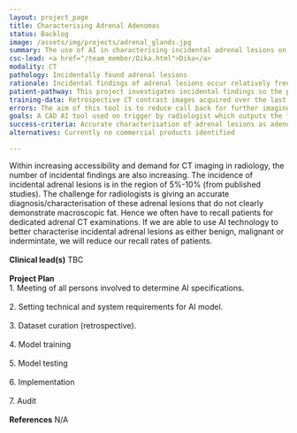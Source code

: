 ```yaml
---
layout: project_page
title: Characterising Adrenal Adenomas
status: Backlog
image: /assets/img/projects/adrenal_glands.jpg
summary: The use of AI in characterising incidental adrenal lesions on portovenous CT abdomen and pelvis.
csc-lead: <a href="/team_member/Dika.html">Dika</a>
modality: CT
pathology: Incidentally found adrenal lesions
rationale: Incidental findings of adrenal lesions occur relatively frequently in CT. Differentiation of the nature of these lesions would help reduce patient recall for further imaging.
patient-pathway: This project investigates incidental findings so the patient pathways vary.
training-data: Retrospective CT contrast images acquired over the last 10 years with confirmed adenoma and confirmed non-adenoma. 100 scans of each are needed in first instance.
errors: The aim of this tool is to reduce call back for further imaging in cases of incidental findings. 
goals: A CAD AI tool used on trigger by radiologist which outputs the following parameters, adenoma or non-adenoma? Then charactrise location, volume, and flag for probability of malignancy (low, medium, high). Secondary goals include information on growth on serial imaging and further characterisation of non-adenomas.
success-criteria: Accurate characterisation of adrenal lesions as adenoma or non-adenoma.
alternatives: Currently no commercial products identified

---
```

Within increasing accessibility and demand for CT imaging in radiology, the number of incidental findings are also increasing. The incidence of incidental adrenal lesions is in the region of 5%-10% (from published studies). The challenge for radiologists is giving an accurate diagnosis/characterisation of these adrenal lesions that do not clearly demonstrate macroscopic fat. Hence we often have to recall patients for dedicated adrenal CT examinations. If we are able to use AI technology to better characterise incidental adrenal lesions as either benign, malignant or indermintate, we will reduce our recall rates of patients.
<br>
<br>
<b>Clinical lead(s)</b> TBC
<br>
<br>
<b>Project Plan</b> <br> 1. Meeting of all persons involved to determine AI specifications. <br><br> 2.	Setting technical and system requirements for AI model. <br> <br> 3. Dataset curation (retrospective). <br><br> 4.	Model training<br><br>5.	Model testing <br><br>6.	Implementation <br><br>7. Audit 
<br>
<br>
<b>References</b>  N/A 

